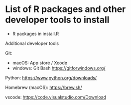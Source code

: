 # List of R packages and other developer tools to install

- R packages in install.R


Additional developer tools

Git: 
- macOS: App store / Xcode
- windows: Git Bash https://gitforwindows.org/

Python: https://www.python.org/downloads/

Homebrew (macOS): https://brew.sh/

vscode: https://code.visualstudio.com/Download

